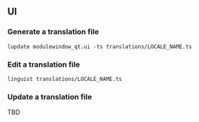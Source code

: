 ## UI

### Generate a translation file

`lupdate modulewindow_qt.ui -ts translations/LOCALE_NAME.ts`

### Edit a translation file

`linguist translations/LOCALE_NAME.ts`

### Update a translation file

TBD